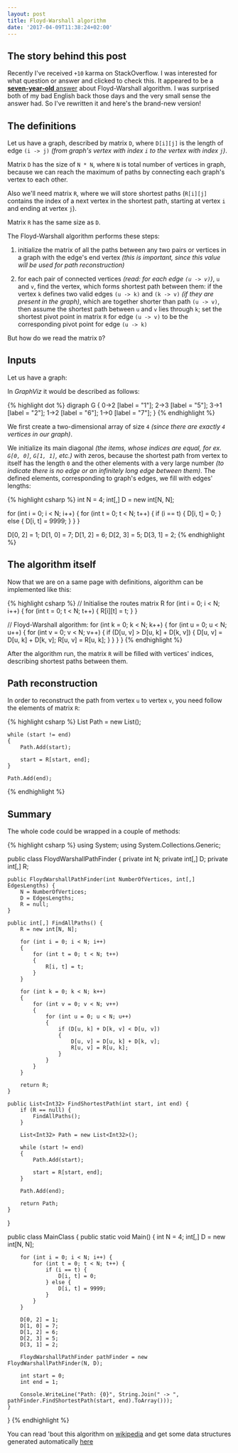 ```yaml
---
layout: post
title: Floyd-Warshall algorithm
date: '2017-04-09T11:38:24+02:00'
---
```


## The story behind this post

Recently I've received `+10` karma on StackOverflow. I was interested for what question or answer and clicked to check this. It appeared
to be a [**seven-year-old** answer](https://stackoverflow.com/a/4526639/330471) about Floyd-Warshall algorithm. I was surprised both of my bad English back those days and the very small sense the answer had. So I've rewritten it and here's the brand-new version!

## The definitions

Let us have a graph, described by matrix `D`, where `D[i][j]` is the length of edge `(i -> j)` *(from graph's vertex with index `i` to the vertex with index `j`)*.

Matrix `D` has the size of `N * N`, where `N` is total number of vertices in graph, because we can reach the maximum of paths by connecting each graph's vertex to each other.

Also we'll need matrix `R`, where we will store shortest paths (`R[i][j]` contains the index of a next vertex in the shortest path, starting at vertex `i` and ending at vertex `j`).

Matrix `R` has the same size as `D`.

The Floyd-Warshall algorithm performs these steps:

1. initialize the matrix of all the paths between any two pairs or vertices in a graph with the edge's end vertex *(this is important, since this value will be used for path reconstruction)*

2. for each pair of connected vertices *(read: for each edge `(u -> v)`)*, `u` and `v`, find the vertex, which forms shortest path between them: if the vertex `k` defines two valid edges `(u -> k)` and `(k -> v)` *(if they are present in the graph)*, which are together shorter than path `(u -> v)`, then assume the shortest path between `u` and `v` lies through `k`; set the shortest pivot point in matrix `R` for edge `(u -> v)` to be the corresponding pivot point for edge `(u -> k)`

But how do we read the matrix `D`?

<!--more-->

## Inputs

Let us have a graph:

<!--
```graphviz
digraph G {
    // layout = "circo";

    0->2 [label = "1"];
    2->3 [label = "5"];
    3->1 [label = "2"];
    1->2 [label = "6"];
    1->0 [label = "7"];
}
```
-->

<img data-src="{{ '/images/floyd-warshall/floyd-warshall-graph-sample.png' | prepend: site.baseurl }}" alt="">

<div class="info">
In <em>GraphViz</em> it would be described as follows:

{% highlight dot %}
digraph G {
    0->2 [label = "1"];
    2->3 [label = "5"];
    3->1 [label = "2"];
    1->2 [label = "6"];
    1->0 [label = "7"];
}
{% endhighlight %}
</div>

We first create a two-dimensional array of size `4` *(since there are exactly `4` vertices in our graph)*.

We initialize its main diagonal *(the items, whose indices are equal, for ex. `G[0, 0]`, `G[1, 1]`, etc.)* with zeros, because
the shortest path from vertex to itself has the length `0` and the other elements with a very large number *(to indicate there is no edge or an infinitely long edge between them)*. The defined elements, corresponding to graph's edges, we fill with edges' lengths:

{% highlight csharp %}
int N = 4;
int[,] D = new int[N, N];

for (int i = 0; i < N; i++) {
    for (int t = 0; t < N; t++) {
        if (i == t) {
            D[i, t] = 0;
        } else {
            D[i, t] = 9999;
        }
    }
}

D[0, 2] = 1;
D[1, 0] = 7;
D[1, 2] = 6;
D[2, 3] = 5;
D[3, 1] = 2;
{% endhighlight %}

## The algorithm itself

Now that we are on a same page with definitions, algorithm can be implemented like this:

{% highlight csharp %}
// Initialise the routes matrix R
for (int i = 0; i < N; i++) {
    for (int t = 0; t < N; t++) {
        R[i][t] = t;
    }
}

// Floyd-Warshall algorithm:
for (int k = 0; k < N; k++) {
    for (int u = 0; u < N; u++) {
        for (int v = 0; v < N; v++) {
            if (D[u, v] > D[u, k] + D[k, v]) {
                D[u, v] = D[u, k] + D[k, v];
                R[u, v] = R[u, k];
            }
        }
    }
}
{% endhighlight %}

After the algorithm run, the matrix `R` will be filled with vertices' indices, describing shortest paths between them.

## Path reconstruction

In order to reconstruct the path from vertex `u` to vertex `v`, you need follow the elements of matrix `R`:

{% highlight csharp %}
    List<Int32> Path = new List<Int32>();

    while (start != end)
    {
        Path.Add(start);

        start = R[start, end];
    }

    Path.Add(end);
{% endhighlight %}

## Summary

The whole code could be wrapped in a couple of methods:

{% highlight csharp %}
using System;
using System.Collections.Generic;

public class FloydWarshallPathFinder {
    private int N;
    private int[,] D;
    private int[,] R;

    public FloydWarshallPathFinder(int NumberOfVertices, int[,] EdgesLengths) {
        N = NumberOfVertices;
        D = EdgesLengths;
        R = null;
    }

    public int[,] FindAllPaths() {
        R = new int[N, N];

        for (int i = 0; i < N; i++)
        {
            for (int t = 0; t < N; t++)
            {
                R[i, t] = t;
            }
        }

        for (int k = 0; k < N; k++)
        {
            for (int v = 0; v < N; v++)
            {
                for (int u = 0; u < N; u++)
                {
                    if (D[u, k] + D[k, v] < D[u, v])
                    {
                        D[u, v] = D[u, k] + D[k, v];
                        R[u, v] = R[u, k];
                    }
                }
            }
        }

        return R;
    }

    public List<Int32> FindShortestPath(int start, int end) {
        if (R == null) {
            FindAllPaths();
        }

        List<Int32> Path = new List<Int32>();

        while (start != end)
        {
            Path.Add(start);

            start = R[start, end];
        }

        Path.Add(end);

        return Path;
    }
}

public class MainClass
{
    public static void Main()
    {
        int N = 4;
        int[,] D = new int[N, N];

        for (int i = 0; i < N; i++) {
            for (int t = 0; t < N; t++) {
                if (i == t) {
                    D[i, t] = 0;
                } else {
                    D[i, t] = 9999;
                }
            }
        }

        D[0, 2] = 1;
        D[1, 0] = 7;
        D[1, 2] = 6;
        D[2, 3] = 5;
        D[3, 1] = 2;

        FloydWarshallPathFinder pathFinder = new FloydWarshallPathFinder(N, D);

        int start = 0;
        int end = 1;

        Console.WriteLine("Path: {0}", String.Join(" -> ", pathFinder.FindShortestPath(start, end).ToArray()));
    }
}
{% endhighlight %}

You can read 'bout this algorithm on [wikipedia][1] and get some data structures generated automatically [here][2]


  [1]: http://en.wikipedia.org/wiki/Floyd%E2%80%93Warshall_algorithm
  [2]: http://quickgraph.codeplex.com/
